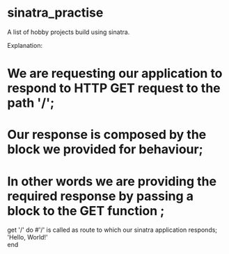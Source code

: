sinatra_practise
================
A list of hobby projects build using sinatra.


Explanation:


# We are requesting our application to respond to HTTP GET request to the path '/';
# Our response is composed by the block we provided for behaviour;
# In other words we are providing the required response by passing a block to the GET function ;              

get '/' do         #'/' is called as route to which our sinatra application responds;        
  'Hello, World!'	
end  
